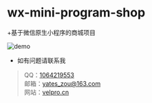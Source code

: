 # wx-mini-program-shop

+基于微信原生小程序的商城项目

![demo](https://s1.ax1x.com/2020/09/25/09Xx8P.png)

+ 如有问题请联系我
> QQ：[1064219553](http://wpa.qq.com/msgrd?v=3&uin=1064219553&site=qq&menu=yes)  
> 邮箱：[yates_zou@163.com](mailto:yates_zou@163.com)  
> 网站：[velpro.cn](https://www.velpro.cn/)
